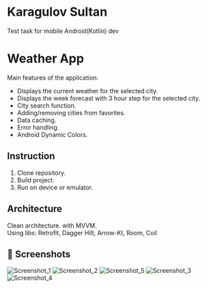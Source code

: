
# Karagulov Sultan
Test task for mobile Android(Kotlin) dev

# Weather App
Main features of the application:
* Displays the current weather for the selected city.
* Displays the week forecast with 3 hour step for the selected city.
* City search function.
* Adding/removing cities from favorites.
* Data caching.
* Error handling.
* Android Dynamic Colors.

## Instruction
1. Clone repository.
2. Build project.
3. Run on device or emulator.

## Architecture
Clean architecture. with MVVM. <br/>
Using libs: Retrofit, Dagger Hilt, Arrow-Kt, Room, Coil


## :camera_flash: Screenshots
<!-- You can add more screenshots here if you like -->
![Screenshot_1](https://github.com/karagulov23/WeatherApp/assets/62842649/bb0d8a16-9132-4540-b46c-70184a4da2dd)
![Screenshot_2](https://github.com/karagulov23/WeatherApp/assets/62842649/b12182d5-e27c-491a-a558-7922f873d001)
![Screenshot_5](https://github.com/karagulov23/WeatherApp/assets/62842649/cd332145-ef26-4274-9984-ed7c64abb342)
![Screenshot_3](https://github.com/karagulov23/WeatherApp/assets/62842649/68aa849a-dfa9-4598-b9b4-9a57dc84d0a8)
![Screenshot_4](https://github.com/karagulov23/WeatherApp/assets/62842649/6910c6f8-a8b0-4c07-8b14-d78c83769e9a)



